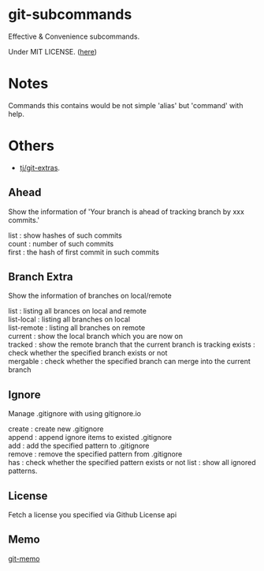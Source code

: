 # git-subcommands
Effective &amp; Convenience subcommands.

Under MIT LICENSE. ([here](https://raw.githubusercontent.com/jmatsu/git-subcommands/efadac18ee82f605579aefa247f4361ef9d7f8c0/LICENSE))

# Notes

Commands this contains would be not simple 'alias' but 'command' with help.

# Others

+ [tj/git-extras](https://github.com/tj/git-extras).

## Ahead

Show the information of 'Your branch is ahead of tracking branch by xxx commits.'

list : show hashes of such commits  
count : number of such commits  
first : the hash of first commit in such commits

## Branch Extra

Show the information of branches on local/remote

list : listing all brances on local and remote  
list-local : listing all branches on local  
list-remote : listing all branches on remote  
current : show the local branch which you are now on  
tracked : show the remote branch that the current branch is tracking
exists : check whether the specified branch exists or not  
mergable : check whether the specified branch can merge into the current branch

## Ignore

Manage .gitignore with using gitignore.io

create : create new .gitignore  
append : append ignore items to existed .gitignore  
add : add the specified pattern to .gitignore  
remove : remove the specified pattern from .gitignore  
has : check whether the specified pattern exists or not
list : show all ignored patterns.

## License

Fetch a license you specified via Github License api

## Memo

[git-memo](https://github.com/jmatsu/git-memo)

